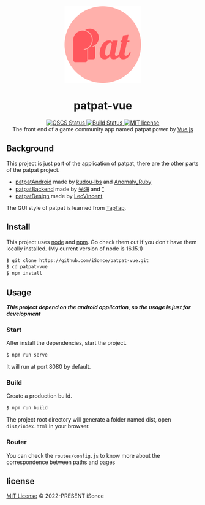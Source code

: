 <div align='center'>
    <img src='./src/assets/patpat.png' width='200'/>
    <h1>patpat-vue</h1>
</div>

<p align='center'>
<a href="https://www.oscs1024.com/project/oscs/iSonce/patpat-vue?ref=badge_small">
    <img src="https://www.oscs1024.com/platform/badge/iSonce/patpat-vue.svg?size=small" alt="OSCS Status"/>
</a>
<a href="https://app.travis-ci.com/iSonce/patpat-vue.svg?branch=master">
    <img src='https://app.travis-ci.com/iSonce/patpat-vue.svg?branch=master' alt='Build Status'/>
</a>
<a href="./LICENSE.md" >
    <img src='https://img.shields.io/badge/license-MIT-blue' alt='MIT license'/>
</a>
<br/>
The front end of a game community app named patpat power by <a href='https://vuejs.org/'>Vue.js</a>
</p>

## Background
This project is just part of the application of patpat, there are the other parts of the patpat project.

* [patpatAndroid](https://gitee.com/lin_po_sheng/patpat-android) made by [kudou-lbs](https://gitee.com/lin_po_sheng) and [Anomaly_Ruby](https://gitee.com/Anomaly_Ruby)
* [patpatBackend](https://gitee.com/lin_po_sheng/patpat-backend) made by [光海](https://gitee.com/hide_and_see) and [“](mailto:994097470@qq.com)
* [patpatDesign](https://gitee.com/lin_po_sheng/patpat-design) made by [LeoVincent](https://gitee.com/leovincent)

The GUI style of patpat is learned from [TapTap](https://taptap.com).

## Install

This project uses [node](http://nodejs.org) and [npm](https://npmjs.com). Go check them out if you don't have them locally installed. (My current version of node is 16.15.1)

```sh
$ git clone https://github.com/iSonce/patpat-vue.git
$ cd patpat-vue
$ npm install
```

## Usage

***This project depend on the android application, so the usage is just for development***

### Start

After install the dependencies, start the project.

```sh
$ npm run serve
```

It will run at port 8080 by default.

### Build

Create a production build.

```sh
$ npm run build
```
The project root directory will generate a folder named dist, open ```dist/index.html``` in your browser.

### Router

You can check the ```routes/config.js``` to know more about the correspondence between paths and pages

## license

[MIT License](./LICENSE.md) © 2022-PRESENT iSonce
